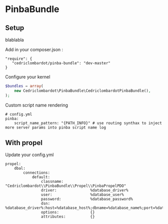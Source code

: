 # PinbaBundle

## Setup


blablabla

Add in your composer.json :

```
"require": {
   "cedriclombardot/pinba-bundle": "dev-master"
}
```


Configure your kernel

``` php
$bundles = array(
    new Cedriclombardot\PinbaBundle\CedriclombardotPinbaBundle(),
);
```

Custom script name rendering
```
# config.yml
pinba:
    script_name_pattern: "{PATH_INFO}" # use routing synthax to inject more server params into pinba script name log
```

## With propel

Update your config.yml

```
propel:
    dbal:
        connections:
            default:
                classname:            "Cedriclombardot\\PinbaBundle\\Propel\\PinbaPropelPDO"
                driver:               %database_driver%
                user:                 %database_user%
                password:             %database_password%
                dsn:                  %database_driver%:host=%database_host%;dbname=%database_name%;port=%database_port%;charset=UTF8
                options:              {}
                attributes:           {}
```

